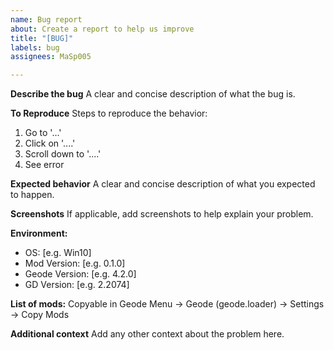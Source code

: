 ```yaml
---
name: Bug report
about: Create a report to help us improve
title: "[BUG]"
labels: bug
assignees: MaSp005

---
```


**Describe the bug**
A clear and concise description of what the bug is.

**To Reproduce**
Steps to reproduce the behavior:
1. Go to '...'
2. Click on '....'
3. Scroll down to '....'
4. See error

**Expected behavior**
A clear and concise description of what you expected to happen.

**Screenshots**
If applicable, add screenshots to help explain your problem.

**Environment:**
 - OS: [e.g. Win10]
 - Mod Version: [e.g. 0.1.0]
 - Geode Version: [e.g. 4.2.0]
 - GD Version: [e.g. 2.2074]

**List of mods:**
Copyable in Geode Menu -> Geode (geode.loader) -> Settings -> Copy Mods

**Additional context**
Add any other context about the problem here.
